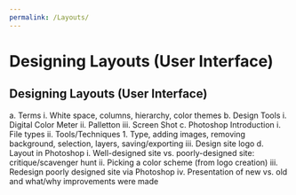 ```yaml
---
permalink: /Layouts/
---
```

# Designing Layouts (User Interface)

## Designing Layouts (User Interface)
a.	Terms 
  i.	White space, columns, hierarchy, color themes
b.	Design Tools
  i.	Digital Color Meter
  ii.	Palletton
  iii.	Screen Shot
c.	Photoshop Introduction
  i.	File types
  ii.	Tools/Techniques
    1.	Type, adding images, removing background, selection, layers, saving/exporting
  iii.	Design site logo
d.	Layout in Photoshop
  i.	Well-designed site vs. poorly-designed site: critique/scavenger hunt
  ii.	Picking a color scheme (from logo creation)
  iii.	Redesign poorly designed site via Photoshop
  iv.	Presentation of new vs. old and what/why improvements were made
